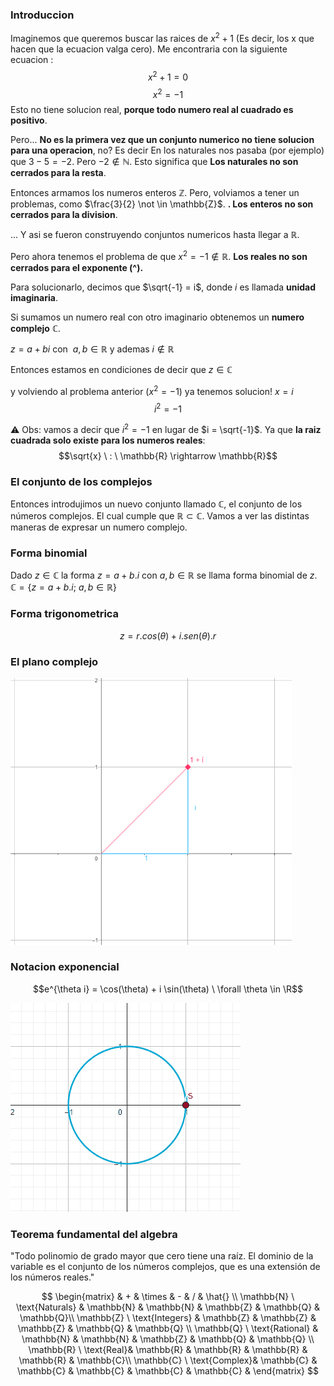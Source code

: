 ### Introduccion

Imaginemos que queremos buscar las raices de $x^2+1$ (Es decir, los x que hacen que la ecuacion valga cero). Me encontraria con la siguiente ecuacion :
$$ x^2 + 1 = 0 $$
$$x^2 = -1$$
Esto no tiene solucion real, **porque todo numero real al cuadrado es positivo**.

Pero... **No es la primera vez que un conjunto numerico no tiene solucion para una operacion**, no? Es decir
En los naturales nos pasaba (por ejemplo) que $3-5= -2$. Pero $-2 \not \in \mathbb{N}$. Esto significa que **Los naturales no son cerrados para la resta**.

Entonces armamos los numeros enteros $\mathbb{Z}$. Pero, volviamos a tener un problemas, como $\frac{3}{2} \not \in \mathbb{Z}$. **.
Los enteros no son cerrados para la division**.

... Y asi se fueron construyendo conjuntos numericos hasta llegar a $\mathbb{R}$.

Pero ahora tenemos el problema de que $x^2 = -1 \not \in \mathbb{R}$. **Los reales no son cerrados para el exponente (^).**

Para solucionarlo, decimos que $\sqrt{-1} = i$, donde $i$ es llamada **unidad imaginaria**.

Si sumamos un numero real con otro imaginario obtenemos un **numero complejo** $\mathbb{C}$.

$z = a + bi$ con $\ a,b \in \mathbb{R}$ y ademas $i \not \in \mathbb{R}$

Entonces estamos en condiciones de decir que $z \in \mathbb{C}$

y volviendo al problema anterior ($x^2 = -1$) ya tenemos solucion!
$x = i$
$$ i^2 = -1$$

⚠️ Obs: vamos a decir que $i^2 = -1$ en lugar de $i = \sqrt{-1}$. Ya que **la raiz cuadrada solo existe para los numeros reales**:
$$\sqrt{x} \ : \  \mathbb{R} \rightarrow \mathbb{R}$$

### El conjunto de los complejos

Entonces introdujimos un nuevo conjunto llamado $\mathbb{C}$, el conjunto de los números complejos. El cual cumple que $\mathbb{R} \subset \mathbb{C}$. Vamos a ver las distintas maneras de expresar un numero complejo.

### Forma binomial

Dado $z \in \mathbb{C}$ la forma $z = a+b.i$ con $a,b \in \mathbb{R}$ se llama forma binomial de $z$. $\mathbb{C} = \{ z=a+b.i; \ a,b \in \mathbb{R} \}$

### Forma trigonometrica

$$z = r.cos(\theta) + i.sen(\theta).r$$

### El plano complejo

<img src="./img/binomial-form.png" width="450px"/>

### Notacion exponencial

$$e^{\theta i} = \cos(\theta) + i \sin(\theta) \ \forall \theta \in \R$$

![Rotando de un numero complejo](./img/euler-rotation.gif)

### Teorema fundamental del algebra

"Todo polinomio de grado mayor que cero tiene una raíz.​ El dominio de la variable es el conjunto de los números complejos, que es una extensión de los números reales."

$$
\begin{matrix}
 & + & \times & - & / & \hat{} \\
\mathbb{N} \ \text{Naturals} & \mathbb{N} & \mathbb{N} & \mathbb{Z} & \mathbb{Q} & \mathbb{Q}\\
\mathbb{Z}  \ \text{Integers} & \mathbb{Z} & \mathbb{Z} & \mathbb{Z} & \mathbb{Q} & \mathbb{Q} \\
\mathbb{Q} \ \text{Rational} & \mathbb{N} & \mathbb{N} & \mathbb{Z} & \mathbb{Q} & \mathbb{Q} \\
\mathbb{R} \ \text{Real}& \mathbb{R} & \mathbb{R} & \mathbb{R} & \mathbb{R} & \mathbb{C}\\
\mathbb{C} \ \text{Complex}& \mathbb{C} & \mathbb{C} & \mathbb{C} & \mathbb{C} &
\mathbb{C} &
\end{matrix}
$$
